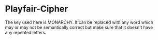 # Playfair-Cipher
The key used here is MONARCHY. It can be replaced with any word which may or may not be semantically correct but make sure that it doesn't have any repeated letters.
